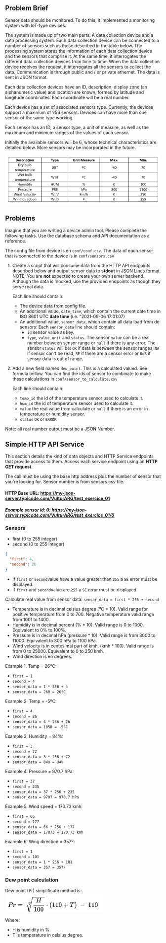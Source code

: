 ## Problem Brief

Sensor data should be monitored. To do this, it implemented a monitoring system with IoT-type devices.

The system is made up of two main parts. A data collection device and a data processing system. Each data collection device can be connected to a number of sensors such as those described in the table below. The processing system stores the information of each data collection device and the sensors that comprise it. At the same time, it interrogates the different data collection devices from time to time. When the data collection device receives the request, it interrogates all the sensors to collect the data. Communication is through public and / or private ethernet. The data is sent in JSON format.

Each data collection devices have an ID, description, display zone (an alphanumeric value) and location are known, formed by latitude and longitude coordinates. Each coordinate will be a real number.

Each device has a set of associated sensors type. Currently, the devices support a maximum of 256 sensors. Devices can have more than one sensor of the same type working.

Each sensor has an ID, a sensor type, a unit of measure, as well as the maximum and minimum ranges of the values of each sensor.

Initially the available sensors will be 6, whose technical characteristics are detailed below. More sensors may be incorporated in the future.

![img.png](img.png)

## Problems

Imagine that you are writing a device admin tool. Please complete the following tasks. Use the database schema and API documentation as a reference.

The config file from device is en `conf/conf.csv`. The data of each sensor that is connected to the device is in `conf/sensors.csv` 

1. Create a script that will consume data from the HTTP API endpoints described below and output sensor data to **stdout** in [JSON Lines format](https://jsonlines.org/). NOTE: You are **not** expected to create your own server backend. Although the data is mocked, use the provided endpoints as though they serve real data.

      Each line should contain:
    - The device data from config file.
    - An additional value, `date_time`, which contain the current date time in ISO 8601 UTC **date time** (i.e. "2021-09-06 17:01:07)
    - An additional value, `sensor_data`, which contain all data load from de sensors:
      Each `sensor_data` line should contain:
      - `id` sensor value as key.  
      - `type`, `value`, `unit` and `status`.
        The sensor `value` can be a real number between sensor range or `null` if there is any error.
        The sensor `status` will be: `OK` if data is between the sensor ranges, `NA` if sensor can't be read, `SE` if there are a sensor error or `OoR` if sensor data is out of range. 
2. Add a new field named `dew_point`. This is a calculated valued. See formula bellow. You can find the ids of sensor to combinate to make these calculations in `conf/sensor_to_calculate.csv`

      Each line should contain:
    - `temp_id` the id of the temperature sensor used to calculate it.
    - `hum_id` the id of temperature sensor used to calculate it.
    - `value` the real value from calculate or `null` if there is an error in temperature or humidity sensor.
    - `status` `OK` or `ERROR`

Note: all real number output must be a JSON Number.

## Simple HTTP API Service

This section details the kind of data objects and HTTP Service endpoints that provide access to them. Access each service endpoint using an **HTTP GET request**.

The call must be using the base http address plus the number of sensor that you're looking for. Sensor number is from sensors.csv file.

#### HTTP Base URL: https://my-json-server.typicode.com/VulturARG/test_exercice_01

##### Example sensor id: 0: https://my-json-server.typicode.com/VulturARG/test_exercice_01/0

### Sensors

* first (0 to 255 integer)
* second (0 to 255 integer)

```json
{
  "first": 4,
  "second": 26
}
```

- If `first` or `second`value have a value greater than `255` a `SE` error must be displayed.
- If `first` and `second`value are `255` a `SE` error must be displayed.

Calculate real value from sensor data:
`sensor_data = first * 256 + second`

- Temperature is in decimal celsius degree (ºC * 10). Valid range for positive temperature from 0 to 700. Negative temperature valid range from 1001 to 1400.
- Humidity is in decimal percent (% * 10). Valid range is 0 to 1000. Equivalent to 0% to 100%.
- Pressure is in decimal hPa (pressure * 10). Valid range is from 3000 to 11000. Equivalent to 300 hPa to 1100 hPa.
- Wind velocity is in centesimal part of kmh. (kmh * 100). Valid range is from 0 to 25000. Equivalent to 0 to 250 kmh.
- Wind direction is en degrees.

Example 1. Temp = 26ºC:
* `first = 1`
* `second = 4`
* `sensor_data = 1 * 256 + 4`
* `sensor_data = 260 = 26ºC`

Example 2. Temp = -5ºC:
* `first = 4`
* `second = 26`
* `sensor_data = 4 * 256 + 26`
* `sensor_data = 1050 = -5ºC`

Example 3. Humidity = 84%:
* `first = 3`
* `second = 72`
* `sensor_data = 3 * 256 + 72`
* `sensor_data = 840 = 84%`

Example 4. Pressure = 970.7 hPa:
* `first = 37`
* `second = 235`
* `sensor_data = 37 * 256 + 235`
* `sensor_data = 9707 = 970.7 hPa`

Example 5. Wind speed = 170.73 kmh:
* `first = 66`
* `second = 177`
* `sensor_data = 66 * 256 + 177`
* `sensor_data = 17073 = 170.73 kmh`

Example 6. Wing direction = 357º:
* `first = 1`
* `second = 101`
* `sensor_data = 1 * 256 + 101`
* `sensor_data = 357 = 357º`

### Dew point calculation

Dew point (Pr) simplificate method is: 
![img_1.png](img_1.png)

Where:
* H is humidity in %.
* T is temperature in celsius degree.


